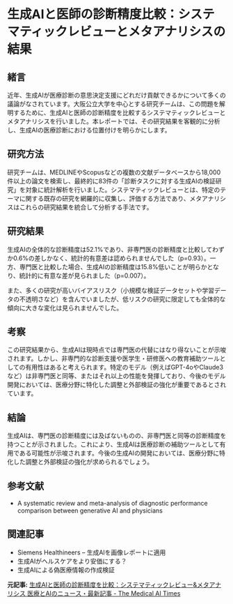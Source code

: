 # 生成AIと医師の診断精度比較：システマティックレビューとメタアナリシスの結果

## 緒言

近年、生成AIが医療診断の意思決定支援にどれだけ貢献できるかについて多くの議論がなされています。大阪公立大学を中心とする研究チームは、この問題を解明するために、生成AIと医師の診断精度を比較するシステマティックレビューとメタアナリシスを行いました。本レポートでは、その研究結果を客観的に分析し、生成AIの医療診断における位置付けを明らかにします。

## 研究方法

研究チームは、MEDLINEやScopusなどの複数の文献データベースから18,000件以上の論文を検索し、最終的に83件の「診断タスクに対する生成AIの検証研究」を対象に統計解析を行いました。システマティックレビューとは、特定のテーマに関する既存の研究を網羅的に収集し、評価する方法であり、メタアナリシスはこれらの研究結果を統合して分析する手法です。

## 研究結果

生成AIの全体的な診断精度は52.1%であり、非専門医の診断精度と比較してわずか0.6%の差しかなく、統計的有意差は認められませんでした（p=0.93）。一方、専門医と比較した場合、生成AIの診断精度は15.8%低いことが明らかとなり、統計的に有意な差が見られました（p=0.007）。

また、多くの研究が高いバイアスリスク（小規模な検証データセットや学習データの不透明さなど）を含んでいましたが、低リスクの研究に限定しても全体的な傾向に大きな変化は見られませんでした。

## 考察

この研究結果から、生成AIは現時点では専門医の代替にはなり得ないことが示唆されます。しかし、非専門的な診断支援や医学生・研修医への教育補助ツールとしての有用性はあると考えられます。特定のモデル（例えばGPT-4oやClaude3など）は非専門医と同等、またはそれ以上の性能を発揮しており、今後のモデル開発においては、医療分野に特化した調整と外部検証の強化が重要であるとされています。

## 結論

生成AIは、専門医の診断精度には及ばないものの、非専門医と同等の診断精度を持つことが示されました。これにより、生成AIは医療診断の補助ツールとして有用である可能性が示唆されます。今後の生成AIの開発においては、医療分野に特化した調整と外部検証の強化が求められるでしょう。

## 参考文献

- A systematic review and meta-analysis of diagnostic performance comparison between generative AI and physicians

## 関連記事

- Siemens Healthineers – 生成AIを画像レポートに適用
- 生成AIがヘルスケアをより安価にする？
- 生成AIによる偽医療情報の作成検証

**元記事:** [生成AIと医師の診断精度を比較：システマティックレビュー&メタアナリシス 医療とAIのニュース・最新記事 - The Medical AI Times](https://aitimes.media/2025/04/01/15141/)